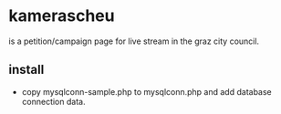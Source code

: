 kamerascheu
===========

is a petition/campaign page for live stream in the graz city council.


install
-------

* copy mysqlconn-sample.php to mysqlconn.php and add database connection data.
